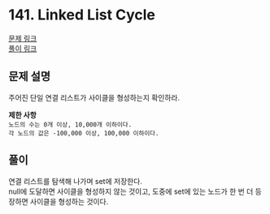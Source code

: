 # 141. Linked List Cycle
[문제 링크](https://leetcode.com/problems/linked-list-cycle/ )  
[풀이 링크](LC141.java )  

## 문제 설명
주어진 단일 연결 리스트가 사이클을 형성하는지 확인하라.  

**제한 사항**  
`노드의 수는 0개 이상, 10,000개 이하이다.`  
`각 노드의 값은 -100,000 이상, 100,000 이하이다.`  

## 풀이
연결 리스트를 탐색해 나가며 set에 저장한다.  
null에 도달하면 사이클을 형성하지 않는 것이고, 도중에 set에 있는 노드가 한 번 더 등장하면 사이클을 형성하는 것이다.  
